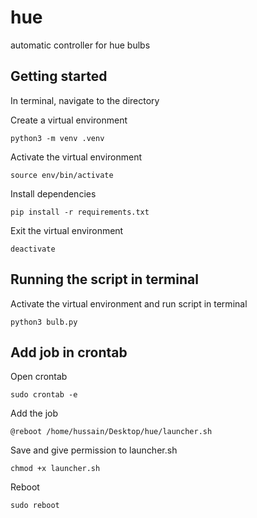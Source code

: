 # hue
automatic controller for hue bulbs

## Getting started

In terminal, navigate to the directory

Create a virtual environment

`
python3 -m venv .venv
`

Activate the virtual environment

`
source env/bin/activate
`

Install dependencies

`
pip install -r requirements.txt
`

Exit the virtual environment

`
deactivate
`

## Running the script in terminal

Activate the virtual environment and run script in terminal

`
python3 bulb.py
`

## Add job in crontab

Open crontab

`
sudo crontab -e
`

Add the job

`
@reboot /home/hussain/Desktop/hue/launcher.sh
`

Save and give permission to launcher.sh

`
chmod +x launcher.sh
`

Reboot

`
sudo reboot
`